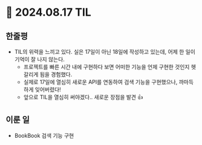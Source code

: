 # 🍅 2024.08.17 TIL

## 한줄평

- TIL의 위력을 느끼고 있다. 실은 17일이 아닌 18일에 작성하고 있는데, 어제 한 일이 기억이 잘 나지 않는다.
  - 프로젝트를 빠른 시간 내에 구현하다 보면 어떠한 기능을 언제 구현한 것인지 헷갈리게 됨을 경험했다.
  - 실제로 17일에 열심히 새로운 API를 연동하여 검색 기능을 구현했으나, 까마득하게 잊어버렸다!
  - 앞으로 TIL을 열심히 써야겠다.. 새로운 장점을 발견 👍

## 이룬 일

- BookBook 검색 기능 구현
